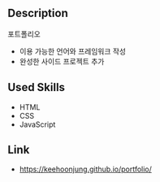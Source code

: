 ## Description

포트폴리오
+ 이용 가능한 언어와 프레임워크 작성
+ 완성한 사이드 프로젝트 추가

## Used Skills

+ HTML
+ CSS
+ JavaScript

## Link
+ https://keehoonjung.github.io/portfolio/
